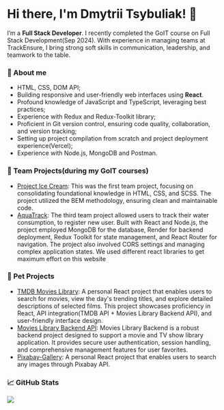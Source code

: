 # Hi there, I'm Dmytrii Tsybuliak! 👋

I’m a **Full Stack Developer**. I recently completed the GoIT course on Full Stack Development(Sep 2024). With experience in managing teams at TrackEnsure, I bring strong soft skills in communication, leadership, and teamwork to the table.

### 🌟 About me
- HTML, CSS, DOM API;
- Building responsive and user-friendly web interfaces using **React**.
- Profound knowledge of JavaScript and TypeScript, leveraging best practices;
- Experience with Redux and Redux-Toolkit library;
- Proficient in Git version control, ensuring code quality, collaboration, and version tracking;
- Setting up project compilation from scratch and project deployment experience(Vercel);
- Experience with Node.js, MongoDB and Postman.

### 🚀 Team Projects(during my GoIT courses)
- [Project Ice Cream](https://yana2022.github.io/team23/): This was the first team project, focusing on consolidating foundational knowledge in HTML, CSS, and SCSS. The project utilized the BEM methodology, ensuring clean and maintainable code.
- [AquaTrack](https://aqua-teamwork-app.vercel.app/): The third team project allowed users to track their water consumption, to register new user. Built with React and Node.js, the project employed MongoDB for the database, Render for backend deployment, Redux Toolkit for state management, and React Router for navigation. The project also involved CORS settings and managing complex application states. We used different react libraries to get maximum effort on this website

### 🚀 Pet Projects
- [TMDB Movies Library](https://github.com/DmytriiTsybuliak/TMDB-movies-library): A personal React project that enables users to search for movies, view the day's trending titles, and explore detailed descriptions of selected films. This project showcases proficiency in React, API integration(TMDB API + Movies Library Backend API), and user-friendly interface design.
- [Movies Library Backend API](https://github.com/DmytriiTsybuliak/TMDB-movies-library): Movies Library Backend is a robust backend project designed to support a movie and TV show library application. It provides secure user authentication, session handling, and comprehensive management features for user favorites.
- [Pixabay-Gallery](https://github.com/DmytriiTsybuliak/Pixabay-Gallery): A personal React project that enables users to search any images through Pixabay API.

### 📈 GitHub Stats
<div >
<a href="https://github.com/anuraghazra/github-readme-stats">
<img align="center" src="https://github-readme-stats.vercel.app/api/top-langs/?username=DmytriiTsybuliak&layout=compact&bg_color=3a485e&text_color=ffffff" />
</a>
</div>
